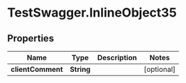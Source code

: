 # TestSwagger.InlineObject35

## Properties

Name | Type | Description | Notes
------------ | ------------- | ------------- | -------------
**clientComment** | **String** |  | [optional] 


